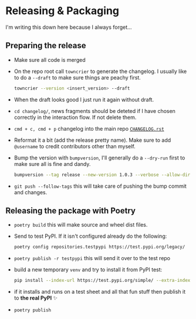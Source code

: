 # Releasing & Packaging

I'm writing this down here because I always forget...

## Preparing the release

- Make sure all code is merged
- On the repo root call `towncrier` to generate the changelog. I usually like to do a `--draft` to make sure things are peachy first.

  ```bash
  towncrier --version <insert_version> --draft
  ```

- When the draft looks good I just run it again without draft.
- `cd changelog/`, news fragments should be deteted if I have chosen correctly in the interaction flow. If not delete them.
- `cmd + c, cmd + p` changelog into the main repo [`CHANGELOG.rst`](CHANGELOG.rst)
- Reformat it a bit (add the release pretty name). Make sure to add `@username` to credit contributors other than myself.
- Bump the version with `bumpversion`, I'll generally do a `--dry-run` first to make sure all is fine and dandy.

  ```bash
  bumpversion --tag release --new-version 1.0.3 --verbose --allow-dirty --dry-run
  ```

- `git push --follow-tags` this will take care of pushing the bump commit and changes.

## Releasing the package with Poetry

- `poetry build` this will make source and wheel dist files.
- Send to test PyPI. If it isn't configured already do the following:

  ```bash
  poetry config repositories.testpypi https://test.pypi.org/legacy/
  ```

- `poetry publish -r testpypi` this will send it over to the test repo
- build a new temporary `venv` and try to install it from PyPI test:

  ```bash
  pip install --index-url https://test.pypi.org/simple/ --extra-index-url https://pypi.org/simple/ sheetwork
  ```

- if it installs and runs on a test sheet and all that fun stuff then publish it to **the real PyPI** :sparkles:
- `poetry publish`
